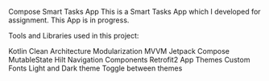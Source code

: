 Compose Smart Tasks App
This is a Smart Tasks App which I developed for assignment. This App is in progress.

Tools and Libraries used in this project:

Kotlin
Clean Architecture
Modularization
MVVM
Jetpack Compose
MutableState
Hilt
Navigation Components
Retrofit2
App Themes
Custom Fonts
Light and Dark theme
Toggle between themes
